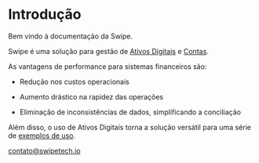 # Introdução

Bem vindo à documentação da Swipe.

Swipe é uma solução para gestão de [Ativos Digitais](#ativo) e [Contas](#conta).

As vantagens de performance para sistemas financeiros são:

- Redução nos custos operacionais

- Aumento drástico na rapidez das operações

- Eliminação de inconsistências de dados, simplificando a conciliação

Além disso, o uso de Ativos Digitais torna a solução versátil para uma série de [exemplos de uso](#exemplos-de-uso).

[contato@swipetech.io](mailto:contato@swipetech.io)
